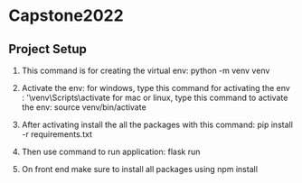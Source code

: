 # Capstone2022

## Project Setup

1. This command is for creating the virtual env: python -m venv venv

2. Activate the env:
for windows, type this command for activating the env : '\venv\Scripts\activate
for mac or linux, type this command to activate the env: source venv/bin/activate

3. After activating install the all the packages with this command: pip install -r requirements.txt

4. Then use command to run application:  flask run

5. On front end make sure to install all packages using npm install

<!-- 
.env is a file I created that contains mailchimp Api Key.
~Venv file is the virtual environment file
~flaskenv is for Flaskenv for flask environment to set which file is the main app file. in this case it's app.py

flask_smorest is the package to create the api with flask,

this package provides api swagger doccumentation.

after running the application go to this url.

http://127.0.0.1:5000/docs
 --> 

